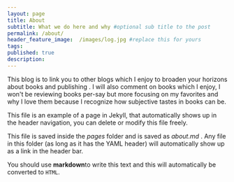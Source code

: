 ```yaml
---
layout: page
title: About
subtitle: What we do here and why #optional sub title to the post
permalink: /about/
header_feature_image:  /images/log.jpg #replace this for yours
tags:
published: true
description:
---
```


This blog is to link you to other blogs which I enjoy to broaden your horizons about books and publishing . I will also comment on books which I enjoy, I won't be reviewing books per-say but more focusing on my favorites and why I love them because I recognize how subjective tastes in books can be.

This file is an example of a page in Jekyll, that automatically shows up in the header navigation, you can delete or modify this file freely.

This file is saved inside the _pages_ folder and is saved as _about.md_ . Any file in this folder (as long as it has  the YAML header) will automatically show up as a link in the header bar.

You should use **markdown**to write this text and this will automatically be converted to `HTML`.
